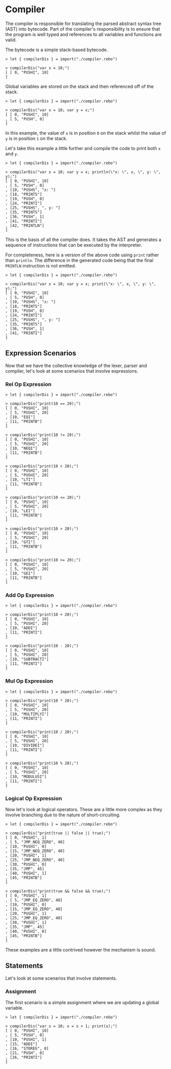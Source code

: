 # Compiler

The compiler is responsible for translating the parsed abstract syntax tree (AST) into bytecode. Part of the compiler's responsibility is to ensure that the program is well typed and references to all variables and functions are valid.

The bytecode is a simple stack-based bytecode.

```rebo-repl
> let { compilerDis } = import("./compiler.rebo")

> compilerDis("var x = 10;")
[ [ 0, "PUSHI", 10]
]
```

Global variables are stored on the stack and then referenced off of the stack.

```rebo-repl
> let { compilerDis } = import("./compiler.rebo")

> compilerDis("var x = 10; var y = x;")
[ [ 0, "PUSHI", 10]
, [ 5, "PUSH", 0]
]
```

In this example, the value of `x` is in position `0` on the stack whilst the value of `y` is in position `1` on the stack.

Let's take this example a little further and compile the code to print both `x` and `y`.

```rebo-repl
> let { compilerDis } = import("./compiler.rebo")

> compilerDis("var x = 10; var y = x; println(\"x: \", x, \", y: \", y);")
[ [ 0, "PUSHI", 10]
, [ 5, "PUSH", 0]
, [10, "PUSHS", "x: "]
, [18, "PRINTS"]
, [19, "PUSH", 0]
, [24, "PRINTI"]
, [25, "PUSHS", ", y: "]
, [35, "PRINTS"]
, [36, "PUSH", 1]
, [41, "PRINTI"]
, [42, "PRINTLN"]
]
```

This is the basis of all the compiler does. It takes the AST and generates a sequence of instructions that can be executed by the interpreter.

For completeness, here is a version of the above code using `print` rather than `println`.  The difference in the generated code being that the final `PRINTLN` instruction is not emitted.

```rebo-repl
> let { compilerDis } = import("./compiler.rebo")

> compilerDis("var x = 10; var y = x; print(\"x: \", x, \", y: \", y);")
[ [ 0, "PUSHI", 10]
, [ 5, "PUSH", 0]
, [10, "PUSHS", "x: "]
, [18, "PRINTS"]
, [19, "PUSH", 0]
, [24, "PRINTI"]
, [25, "PUSHS", ", y: "]
, [35, "PRINTS"]
, [36, "PUSH", 1]
, [41, "PRINTI"]
]
```

## Expression Scenarios

Now that we have the collective knowledge of the lexer, parser and compiler, let's look at some scenarios that involve expressions.


### Rel Op Expression

```rebo-repl
> let { compilerDis } = import("./compiler.rebo")

> compilerDis("print(10 == 20);")
[ [ 0, "PUSHI", 10]
, [ 5, "PUSHI", 20]
, [10, "EQI"]
, [11, "PRINTB"]
]

> compilerDis("print(10 != 20);")
[ [ 0, "PUSHI", 10]
, [ 5, "PUSHI", 20]
, [10, "NEQI"]
, [11, "PRINTB"]
]

> compilerDis("print(10 < 20);")
[ [ 0, "PUSHI", 10]
, [ 5, "PUSHI", 20]
, [10, "LTI"]
, [11, "PRINTB"]
]

> compilerDis("print(10 <= 20);")
[ [ 0, "PUSHI", 10]
, [ 5, "PUSHI", 20]
, [10, "LEI"]
, [11, "PRINTB"]
]

> compilerDis("print(10 > 20);")
[ [ 0, "PUSHI", 10]
, [ 5, "PUSHI", 20]
, [10, "GTI"]
, [11, "PRINTB"]
]

> compilerDis("print(10 >= 20);")
[ [ 0, "PUSHI", 10]
, [ 5, "PUSHI", 20]
, [10, "GEI"]
, [11, "PRINTB"]
]
```

### Add Op Expression

```rebo-repl
> let { compilerDis } = import("./compiler.rebo")

> compilerDis("print(10 + 20);")
[ [ 0, "PUSHI", 10]
, [ 5, "PUSHI", 20]
, [10, "ADDI"]
, [11, "PRINTI"]
]

> compilerDis("print(10 - 20);")
[ [ 0, "PUSHI", 10]
, [ 5, "PUSHI", 20]
, [10, "SUBTRACTI"]
, [11, "PRINTI"]
]
```

### Mul Op Expression

```rebo-repl
> let { compilerDis } = import("./compiler.rebo")

> compilerDis("print(10 * 20);")
[ [ 0, "PUSHI", 10]
, [ 5, "PUSHI", 20]
, [10, "MULTIPLYI"]
, [11, "PRINTI"]
]

> compilerDis("print(10 / 20);")
[ [ 0, "PUSHI", 10]
, [ 5, "PUSHI", 20]
, [10, "DIVIDEI"]
, [11, "PRINTI"]
]

> compilerDis("print(10 % 20);")
[ [ 0, "PUSHI", 10]
, [ 5, "PUSHI", 20]
, [10, "MODULUSI"]
, [11, "PRINTI"]
]
```

### Logical Op Expression

Now let's look at logical operators.  These are a little more complex as they involve branching due to the nature of short-circuiting.

```rebo-repl
> let { compilerDis } = import("./compiler.rebo")

> compilerDis("print(true || false || true);")
[ [ 0, "PUSHI", 1]
, [ 5, "JMP_NEQ_ZERO", 40]
, [10, "PUSHI", 0]
, [15, "JMP_NEQ_ZERO", 40]
, [20, "PUSHI", 1]
, [25, "JMP_NEQ_ZERO", 40]
, [30, "PUSHI", 0]
, [35, "JMP", 45]
, [40, "PUSHI", 1]
, [45, "PRINTB"]
]

> compilerDis("print(true && false && true);")
[ [ 0, "PUSHI", 1]
, [ 5, "JMP_EQ_ZERO", 40]
, [10, "PUSHI", 0]
, [15, "JMP_EQ_ZERO", 40]
, [20, "PUSHI", 1]
, [25, "JMP_EQ_ZERO", 40]
, [30, "PUSHI", 1]
, [35, "JMP", 45]
, [40, "PUSHI", 0]
, [45, "PRINTB"]
]
```

These examples are a little contrived however the mechanism is sound.

## Statements

Let's look at some scenarios that involve statements.

### Assignment

The first scenario is a simple assignment where we are updating a global variable.

```rebo-repl
> let { compilerDis } = import("./compiler.rebo")

> compilerDis("var x = 10; x = x + 1; print(x);")
[ [ 0, "PUSHI", 10]
, [ 5, "PUSH", 0]
, [10, "PUSHI", 1]
, [15, "ADDI"]
, [16, "STOREG", 0]
, [21, "PUSH", 0]
, [26, "PRINTI"]
]
```
